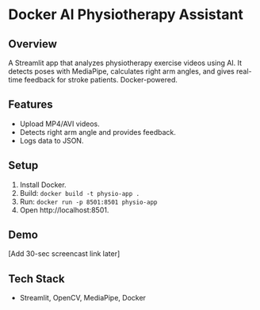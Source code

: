 # Docker AI Physiotherapy Assistant

## Overview
A Streamlit app that analyzes physiotherapy exercise videos using AI. It detects poses with MediaPipe, calculates right arm angles, and gives real-time feedback for stroke patients. Docker-powered.

## Features
- Upload MP4/AVI videos.
- Detects right arm angle and provides feedback.
- Logs data to JSON.

## Setup
1. Install Docker.
2. Build: `docker build -t physio-app .`
3. Run: `docker run -p 8501:8501 physio-app`
4. Open http://localhost:8501.

## Demo
[Add 30-sec screencast link later]

## Tech Stack
- Streamlit, OpenCV, MediaPipe, Docker
